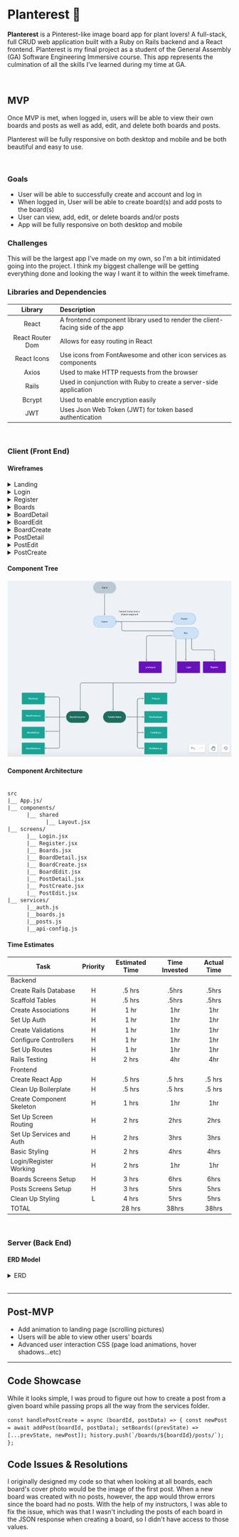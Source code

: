 # Planterest :herb:

**Planterest** is a Pinterest-like image board app for plant lovers! A full-stack, full CRUD web application built with a Ruby on Rails backend and a React frontend. Planterest is my final project as a student of the General Assembly (GA) Software Engineering Immersive course. This app represents the culmination of all the skills I've learned during my time at GA.

<br>

## MVP

Once MVP is met, when logged in, users will be able to view their own boards and posts as well as add, edit, and delete both boards and posts.

Planterest will be fully responsive on both desktop and mobile and be both beautiful and easy to use.

<br>

### Goals

- User will be able to successfully create and account and log in
- When logged in, User will be able to create board(s) and add posts to the board(s)
- User can view, add, edit, or delete boards and/or posts
- App will be fully responsive on both desktop and mobile
  <br>

### Challenges

This will be the largest app I've made on my own, so I'm a bit intimidated going into the project. I think my biggest challenge will be getting everything done and looking the way I want it to within the week timeframe.
<br>

### Libraries and Dependencies

|     Library      | Description                                                                   |
| :--------------: | :---------------------------------------------------------------------------- |
|      React       | A frontend component library used to render the client-facing side of the app |
| React Router Dom | Allows for easy routing in React                                              |
|   React Icons    | Use icons from FontAwesome and other icon services as components              |
|      Axios       | Used to make HTTP requests from the browser                                   |
|      Rails       | Used in conjunction with Ruby to create a server-side application             |
|      Bcrypt      | Used to enable encryption easily                                              |
|       JWT        | Uses Json Web Token (JWT) for token based authentication                      |

<br>

### Client (Front End)

#### Wireframes

<details><summary>Landing</summary>
      
![Landing](https://github.com/Hanna-Boorom/planterest/blob/main/README-images/Landing%20Wireframes.png)

</details>

<details><summary>Login</summary>
      
![Login](https://github.com/Hanna-Boorom/planterest/blob/main/README-images/Login%20Wireframes.png)

</details>

<details><summary>Register</summary>
      
![Register](https://github.com/Hanna-Boorom/planterest/blob/main/README-images/Register%20Wireframes.png)

</details>

<details><summary>Boards</summary>
      
![Boards](https://github.com/Hanna-Boorom/planterest/blob/main/README-images/Boards%20Wireframes.png)

</details>

<details><summary>BoardDetail</summary>
      
![BoardDetail](https://github.com/Hanna-Boorom/planterest/blob/main/README-images/BoardDetail%20Wireframes.png)

</details>

<details><summary>BoardEdit</summary>
      
![BoardEdit](https://github.com/Hanna-Boorom/planterest/blob/main/README-images/BoardEdit%20Wireframes.png)

</details>

<details><summary>BoardCreate</summary>
      
![BoardCreate](https://github.com/Hanna-Boorom/planterest/blob/main/README-images/BoardCreate%20Wireframes.png)

</details>

<details><summary>PostDetail</summary>
      
![PostDetail](https://github.com/Hanna-Boorom/planterest/blob/main/README-images/PostDetail%20Wireframes.png)

</details>

<details><summary>PostEdit</summary>
      
![PostEdit](https://github.com/Hanna-Boorom/planterest/blob/main/README-images/PostEdit%20Wireframes.png)

</details>

<details><summary>PostCreate</summary>
      
![PostCreate](https://github.com/Hanna-Boorom/planterest/blob/main/README-images/PostCreate%20Wireframes.png)

</details>

#### Component Tree

![Component Tree](https://github.com/Hanna-Boorom/planterest/blob/main/README-images/Component%20Tree.png)

#### Component Architecture

```structure

src
|__ App.js/
|__ components/
      |__ shared
            |__ Layout.jsx
|__ screens/
      |__ Login.jsx
      |__ Register.jsx
      |__ Boards.jsx
      |__ BoardDetail.jsx
      |__ BoardCreate.jsx
      |__ BoardEdit.jsx
      |__ PostDetail.jsx
      |__ PostCreate.jsx
      |__ PostEdit.jsx
|__ services/
      |__auth.js
      |__boards.js
      |__posts.js
      |__api-config.js

```

#### Time Estimates

| Task                      | Priority | Estimated Time | Time Invested | Actual Time |
| ------------------------- | :------: | :------------: | :-----------: | :---------: |
| Backend                   |          |                |               |             |
| Create Rails Database     |    H     |     .5 hrs     |     .5hrs     |    .5hrs    |
| Scaffold Tables           |    H     |     .5 hrs     |     .5hrs     |    .5hrs    |
| Create Associations       |    H     |      1 hr      |      1hr      |     1hr     |
| Set Up Auth               |    H     |      1 hr      |      1hr      |     1hr     |
| Create Validations        |    H     |      1 hr      |      1hr      |     1hr     |
| Configure Controllers     |    H     |      1 hr      |      1hr      |     1hr     |
| Set Up Routes             |    H     |      1 hr      |      1hr      |     1hr     |
| Rails Testing             |    H     |     2 hrs      |      4hr      |     4hr     |
| Frontend                  |          |                |               |             |
| Create React App          |    H     |     .5 hrs     |    .5 hrs     |   .5 hrs    |
| Clean Up Boilerplate      |    H     |     .5 hrs     |    .5 hrs     |   .5 hrs    |
| Create Component Skeleton |    H     |     1 hrs      |      1hr      |     1hr     |
| Set Up Screen Routing     |    H     |     2 hrs      |     2hrs      |    2hrs     |
| Set Up Services and Auth  |    H     |     2 hrs      |     3hrs      |    3hrs     |
| Basic Styling             |    H     |     2 hrs      |     4hrs      |    4hrs     |
| Login/Register Working    |    H     |     2 hrs      |      1hr      |     1hr     |
| Boards Screens Setup      |    H     |     3 hrs      |     6hrs      |    6hrs     |
| Posts Screens Setup       |    H     |     3 hrs      |     5hrs      |    5hrs     |
| Clean Up Styling          |    L     |     4 hrs      |     5hrs      |    5hrs     |
| TOTAL                     |          |     28 hrs     |     38hrs     |    38hrs    |

<br>

### Server (Back End)

#### ERD Model

<details><summary>ERD</summary>
      
![Planterest ERD](https://github.com/Hanna-Boorom/planterest/blob/main/README-images/Planterest%20ERD1.png)

</details>

<br>

---

## Post-MVP

- Add animation to landing page (scrolling pictures)
- Users will be able to view other users' boards
- Advanced user interaction CSS (page load animations, hover shadows...etc)

---

## Code Showcase

While it looks simple, I was proud to figure out how to create a post from a given board while passing props all the way from the services folder.

`` const handlePostCreate = async (boardId, postData) => { const newPost = await addPost(boardId, postData); setBoards((prevState) => [...prevState, newPost]); history.push(`/boards/${boardId}/posts/`); }; ``

## Code Issues & Resolutions

I originally designed my code so that when looking at all boards, each board's cover photo would be the image of the first post. When a new board was created with no posts, however, the app would throw errors since the board had no posts. With the help of my instructors, I was able to fix the issue, which was that I wasn't including the posts of each board in the JSON response when creating a board, so I didn't have access to those values.
